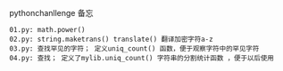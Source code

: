 
pythonchanllenge 备忘

```
01.py: math.power()
02.py: string.maketrans() translate() 翻译加密字符a-z
03.py: 查找罕见的字符； 定义uniq_count() 函数，便于观察字符中的罕见字符
04.py: 查找； 定义了mylib.uniq_count() 字符串的分割统计函数 ，便于以后使用
```
